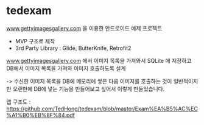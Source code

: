 # tedexam
 www.gettyimagesgallery.com 을 이용한 안드로이드 예제 프로젝트

- MVP 구조로 제작
- 3rd Party Library : Glide, ButterKnife, Retrofit2

www.gettyimagesgallery.com 에서 이미지 목록을 가져와서 SQLite 에 저장하고
DB에서 이미지 목록을 가져와 이미지 호출하도록 설계

-> 수신한 이미지 목록을 DB에 메모리에 쌓은 다음 이미지를 호출하는 것이 일반적이지만
오랜만에 DB에 넣는 기능을 만들어보고 싶어서 이렇게 만들었습니다.

앱 구조도 : https://github.com/TedHong/tedexam/blob/master/Exam%EA%B5%AC%EC%A1%B0%EB%8F%84.pdf

